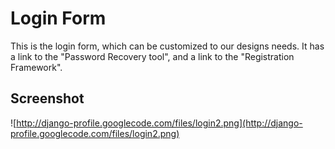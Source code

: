 # Login Form #

This is the login form, which can be customized to our designs needs. It has a link to the "Password Recovery tool", and a link to the "Registration Framework".

## Screenshot ##

![http://django-profile.googlecode.com/files/login2.png](http://django-profile.googlecode.com/files/login2.png)